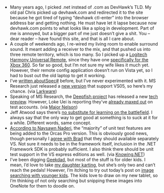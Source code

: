 -   Many years ago, I picked .net instead of .com as DevHawk’s TLD. My
    old pal Chris picked up devhawk.com and redirected it to the site
    because he got tired of typing “devhawk ctl-enter” into the browser
    address bar and getting nothing. He must have let it lapse because
    now devhawk.com points to what looks like a splog in development.
    Part of me is annoyed, but a bigger part of me just doesn’t give a
    shit. You – dear reader – have found this site, and that is all I
    care about.
-   A couple of weekends ago, I re-wired my living room to enable
    surround sound. It meant adding a receiver to the mix, and that
    pushed us into three remote territory, which is too many. So I
    picked up a [Logitech Harmony Universal
    Remote](http://www.logitech.com/index.cfm/products/features/harmony/US/EN,CRID=2078),
    since they have one [specifically for the Xbox
    360](http://www.logitech.com/index.cfm/products/detailsharmony/US/EN,CRID=2084,CONTENTID=11250).
    So far so good, but I’m not sure my wife likes it much yet. However,
    their remote config application doesn’t run on Vista yet, so I had
    to bust out the old laptop to get it working.
-   I’ve [written
    about](http://devhawk.net/2006/08/02/LangNET+Is+Helping+Game+Developers.aspx)[Spec\#](http://research.microsoft.com/specsharp/)
    before, but I’ve never experimented with it. MS Research just
    released a [new
    version](http://research.microsoft.com/research/downloads/Details/f96c1618-b332-4106-b0fc-911346d5f537/Details.aspx)
    that support VS05, so here’s my chance. (via
    [Larkware](http://www.larkware.com/dg8/TheDailyGrind1109.aspx))
-   Speaking of MS Research, the [Deepfish
    project](http://labs.live.com/Deepfish/default.aspx) has released a
    new [tech
    preview](http://labs.live.com/deepfish/dfblogs/Take+Deepfish+For+A+Swim.aspx).
    However, Loke Uei is reporting they’ve [already maxed
    out](http://blogs.msdn.com/lokeuei/archive/2007/03/29/deepfish-technology-preview-available-now.aspx)
    on test accounts. (via [Major
    Nelson](http://www.majornelson.com/archive/2007/03/28/deepfish.aspx))
-   Jeff Atwood says there’s [no substitute for learning on the
    battlefield](http://www.codinghorror.com/blog/archives/000827.html).
    I always say that the only way to get good at something is to suck
    at it for a while. Different words, same concept.
-   [According to Naysawn
    Naderi](http://blogs.msdn.com/nnaderi/archive/2007/03/27/unit-testing-trickling-into-pro.aspx),
    the “majority” of unit test features are being added to the Orcas
    Pro version. This is obviously good news, though personally I [agree
    with
    Brad](http://www.agileprogrammer.com/dotnetguy/archive/2007/03/28/22529.aspx)
    that they should available separately VS. Not sure it needs to be in
    the framework itself, inclusion in the .NET Framework SDK is
    probably sufficient. I also think there should be unit test support
    in the VS express editions as well. (via
    [Knowing.NET](http://www.knowing.net/PermaLink,guid,e3a8925c-97ac-469b-ad87-f22658f04735.aspx))
-   I’ve been digging [Geekdad](http://blog.wired.com/geekdad/), but
    most of the stuff is for older kids. I mean, I’d love to take [my
    daughter
    karting](http://blog.wired.com/geekdad/2007/03/karting_with_da.html),
    but she’s only two and can’t reach the pedals! However, I’m itching
    to try out today’s post on [image searching with younger
    kids](http://blog.wired.com/geekdad/2007/03/fun_with_image_.html).
    The kids love to draw on my new tablet, so I’m thinking of not only
    searching but snipping these images into OneNote for them to doodle
    on.

